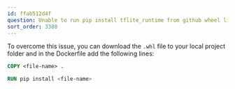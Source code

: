 ```yaml
---
id: ffab512d4f
question: Unable to run pip install tflite_runtime from github wheel links?
sort_order: 3380
---
```


To overcome this issue, you can download the `.whl` file to your local project folder and in the Dockerfile add the following lines:

```dockerfile
COPY <file-name> .

RUN pip install <file-name>
```